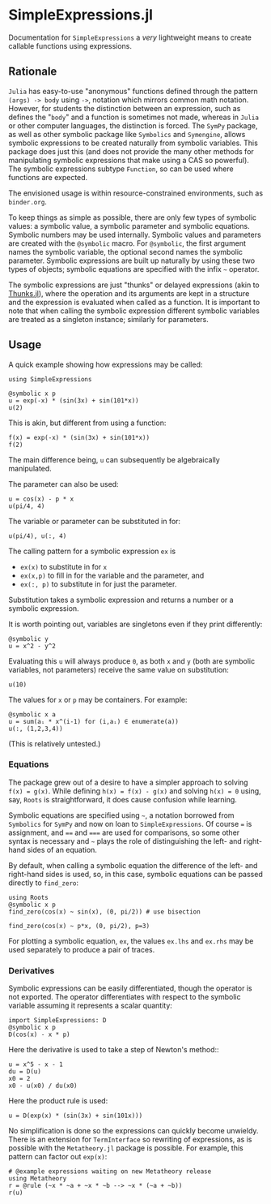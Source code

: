 # SimpleExpressions.jl

Documentation for `SimpleExpressions` a *very* lightweight means to create callable functions using expressions.

## Rationale

`Julia` has easy-to-use "anonymous" functions defined through the pattern `(args) -> body` using `->`, notation which mirrors common math notation. However, for students the distinction between an expression, such as defines the "`body`" and a function is sometimes not made, whereas in `Julia` or other computer languages, the distinction is forced. The `SymPy` package, as well as other symbolic package like `Symbolics` and `Symengine`, allows symbolic expressions to be created naturally from symbolic variables. This package does just this (and does not provide the many other methods for manipulating symbolic expressions that make using a CAS so powerful). The symbolic expressions subtype `Function`, so can be used where functions are expected.

The envisioned usage is within resource-constrained environments, such as `binder.org`.

To keep things as simple as possible, there are only few types of symbolic values: a symbolic value, a symbolic parameter and symbolic equations. Symbolic numbers may be used internally. Symbolic values and parameters are created with the `@symbolic` macro. For `@symbolic`, the first argument names the symbolic variable, the optional second names the symbolic parameter. Symbolic expressions are built up naturally by using these two types of objects; symbolic equations are specified with the infix `~` operator.

The symbolic expressions are just "thunks" or delayed expressions (akin to [Thunks.jl](https://github.com/tbenst/Thunks.jl)), where the operation and its arguments are kept in a structure and the expression is evaluated when called as a function. It is important to note that when calling the symbolic expression different symbolic variables are treated as a singleton instance; similarly for parameters.


## Usage

A quick example showing how expressions may be called:

```@example expressions
using SimpleExpressions
```

```@example expressions
@symbolic x p
u = exp(-x) * (sin(3x) + sin(101*x))
u(2)
```

This is akin, but different from using a function:

```@example expressions
f(x) = exp(-x) * (sin(3x) + sin(101*x))
f(2)
```

The main difference being, `u` can subsequently be algebraically manipulated.


The parameter can also be used:

```@example expressions
u = cos(x) - p * x
u(pi/4, 4)
```

The variable or parameter can be substituted in for:

```@example expressions
u(pi/4), u(:, 4)
```

The calling pattern for a symbolic expression `ex` is

* `ex(x)` to substitute in for `x`
* `ex(x,p)` to fill in for the variable and the parameter, and
* `ex(:, p)` to substitute in for just the parameter.

Substitution takes a symbolic expression and returns a number or a symbolic expression.

It is worth pointing out, variables are singletons even if they print differently:

```@example expressions
@symbolic y
u = x^2 - y^2
```

Evaluating this `u` will always produce `0`, as both `x` and `y` (both are symbolic variables, not parameters) receive the same value on substitution:

```@example expressions
u(10)
```

The values for `x` or `p` may be containers. For example:

```@example expressions
@symbolic x a
u = sum(aᵢ * x^(i-1) for (i,aᵢ) ∈ enumerate(a))
u(:, (1,2,3,4))
```

(This is relatively untested.)

### Equations

The package grew out of a desire to have a simpler approach to solving `f(x) = g(x)`. While defining `h(x) = f(x) - g(x)` and solving `h(x) = 0` using, say, `Roots` is straightforward, it does cause confusion while learning.

Symbolic equations are specified using `~`, a notation borrowed from `Symbolics` for `SymPy` and now on loan to `SimpleExpressions`. Of course `=` is assignment, and `==` and `===` are used for comparisons, so some other syntax is necessary and `~` plays the role of distinguishing the left- and right-hand sides of an equation.

By default, when calling a symbolic equation the difference of the left- and right-hand sides is used, so, in this case, symbolic equations can be passed directly to `find_zero`:

```@example expressions
using Roots
@symbolic x p
find_zero(cos(x) ~ sin(x), (0, pi/2)) # use bisection
```

```@example expressions
find_zero(cos(x) ~ p*x, (0, pi/2), p=3)
```

For plotting a symbolic equation, `ex`, the values `ex.lhs` and `ex.rhs` may be used separately to produce a pair of traces.

### Derivatives

Symbolic expressions can be easily differentiated, though the operator is not exported. The operator differentiates with respect to the symbolic variable assuming it represents a scalar quantity:

```@example expressions
import SimpleExpressions: D
@symbolic x p
D(cos(x) - x * p)
```

Here the derivative is used to take a step of Newton's method::

```@example expressions
u = x^5 - x - 1
du = D(u)
x0 = 2
x0 - u(x0) / du(x0)
```

Here the product rule is used:

```@example expressions
u = D(exp(x) * (sin(3x) + sin(101x)))
```

No simplification is done so the expressions can quickly become unwieldy. There is an extension for `TermInterface` so rewriting of expressions, as is possible with the `Metatheory.jl` package is possible. For example, this pattern can factor out `exp(x)`:

```
# @example expressions waiting on new Metatheory release
using Metatheory
r = @rule (~x * ~a + ~x * ~b --> ~x * (~a + ~b))
r(u)
```
